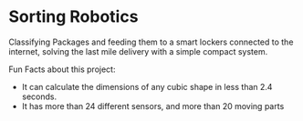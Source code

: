 # Sorting Robotics
Classifying Packages and feeding them to a smart lockers connected to the internet, 
solving the last mile delivery with a simple compact system.

Fun Facts about this project:
* It can calculate the dimensions of any cubic shape in less than 2.4 seconds.
* It has more than 24 different sensors, and more than 20 moving parts
